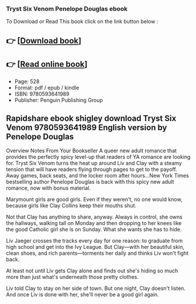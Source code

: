 ### Tryst Six Venom Penelope Douglas ebook

To Download or Read This book click on the link button below :

## 👉  [**[Download book](http://ebooksharez.info/download.php?group=book&from=github.com&id=705047&lnk=1064 "Download book")**]

## 👉  [**[Read online book](http://ebooksharez.info/download.php?group=book&from=github.com&id=705047&lnk=1064 "Read online book")**]


* Page: 528
* Format: pdf / epub / kindle
* ISBN: 9780593641989
* Publisher: Penguin Publishing Group



## Rapidshare ebook shigley download Tryst Six Venom 9780593641989 English version by Penelope Douglas


Overview
Notes From Your Bookseller A queer new adult romance that provides the perfectly spicy level-up that readers of YA romance are looking for. Tryst Six Venom turns the heat up around Liv and Clay with a steamy tension that will have readers flying through pages to get to the payoff. Away games, back seats, and the locker room after hours...New York Times bestselling author Penelope Douglas is back with this spicy new adult romance, now with bonus material.
 
 Marymount girls are good girls. Even if they weren&#039;t, no one would know, because girls like Clay Collins keep their mouths shut.
 
 Not that Clay has anything to share, anyway. Always in control, she owns the hallways, walking tall on Monday and then dropping to her knees like the good Catholic girl she is on Sunday. What she wants she has to hide.
 
 Liv Jaeger crosses the tracks every day for one reason: to graduate from high school and get into the Ivy League. But Clay—with her beautiful skin, clean shoes, and rich parents—torments her daily and thinks Liv won&#039;t fight back.
 
 At least not until Liv gets Clay alone and finds out she&#039;s hiding so much more than just what&#039;s underneath those pretty clothes.
 
 Liv told Clay to stay on her side of town. But one night, Clay doesn&#039;t listen. And once Liv is done with her, she&#039;ll never be a good girl again.



